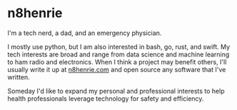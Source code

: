 # n8henrie

I'm a tech nerd, a dad, and an emergency physician.

I mostly use python, but I am also interested in bash, go, rust, and swift. My tech interests are broad and range from data science and machine learning to ham radio and electronics. When I think a project may benefit others, I'll usually write it up at [n8henrie.com](https://n8henrie.com) and open source any software that I've written.

Someday I'd like to expand my personal and professional interests to help health professionals leverage technology for safety and efficiency.
